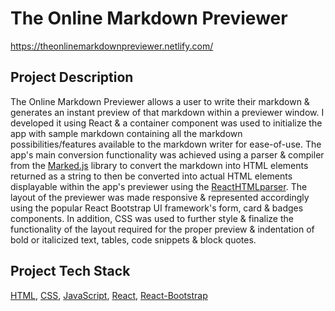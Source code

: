 # The Online Markdown Previewer
https://theonlinemarkdownpreviewer.netlify.com/

## Project Description
The Online Markdown Previewer allows a user to write their markdown & generates an instant preview of that markdown within a previewer window. I developed it using React & a container component was used to initialize the app with sample markdown containing all the markdown possibilities/features available to the markdown writer for ease-of-use. The app's main conversion functionality was achieved using a parser & compiler from the [Marked.js](https://github.com/markedjs/marked) library to convert the markdown into HTML elements returned as a string to then be converted into actual HTML elements displayable within the app's previewer using the [ReactHTMLparser](https://github.com/wrakky/react-html-parser). The layout of the previewer was made responsive & represented accordingly using the popular React Bootstrap UI framework's form, card & badges components. In addition, CSS was used to further style & finalize the functionality of the layout required for the proper preview & indentation of bold or italicized text, tables, code snippets & block quotes. 

## Project Tech Stack 
[HTML](https://www.w3schools.com/html/),
[CSS](https://www.w3schools.com/css/),
[JavaScript](https://www.w3schools.com/js/),
[React](https://reactjs.org/),
[React-Bootstrap](https://react-bootstrap.github.io/)




